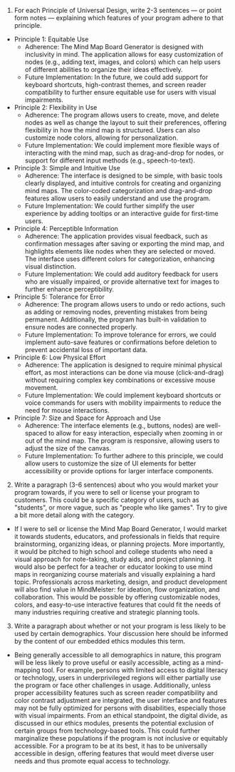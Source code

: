 1. For each Principle of Universal Design, write 2-3 sentences — or point form notes — explaining which features of your program adhere to that principle.
  * Principle 1: Equitable Use
    * Adherence: The Mind Map Board Generator is designed with inclusivity in mind. The application allows for easy customization of nodes (e.g., adding text, images, and colors) which can help users of different abilities to organize their ideas effectively.
    * Future Implementation: In the future, we could add support for keyboard shortcuts, high-contrast themes, and screen reader compatibility to further ensure equitable use for users with visual impairments.
  * Principle 2: Flexibility in Use
    * Adherence: The program allows users to create, move, and delete nodes as well as change the layout to suit their preferences, offering flexibility in how the mind map is structured. Users can also customize node colors, allowing for personalization.
    * Future Implementation: We could implement more flexible ways of interacting with the mind map, such as drag-and-drop for nodes, or support for different input methods (e.g., speech-to-text).
  * Principle 3: Simple and Intuitive Use
    * Adherence: The interface is designed to be simple, with basic tools clearly displayed, and intuitive controls for creating and organizing mind maps. The color-coded categorization and drag-and-drop features allow users to easily understand and use the program.
    * Future Implementation: We could further simplify the user experience by adding tooltips or an interactive guide for first-time users.
  * Principle 4: Perceptible Information
    * Adherence: The application provides visual feedback, such as confirmation messages after saving or exporting the mind map, and highlights elements like nodes when they are selected or moved. The interface uses different colors for categorization, enhancing visual distinction.
    * Future Implementation: We could add auditory feedback for users who are visually impaired, or provide alternative text for images to further enhance perceptibility.
  * Principle 5: Tolerance for Error
    * Adherence: The program allows users to undo or redo actions, such as adding or removing nodes, preventing mistakes from being permanent. Additionally, the program has built-in validation to ensure nodes are connected properly.
    * Future Implementation: To improve tolerance for errors, we could implement auto-save features or confirmations before deletion to prevent accidental loss of important data.
  * Principle 6: Low Physical Effort
    * Adherence: The application is designed to require minimal physical effort, as most interactions can be done via mouse (click-and-drag) without requiring complex key combinations or excessive mouse movement.
    * Future Implementation: We could implement keyboard shortcuts or voice commands for users with mobility impairments to reduce the need for mouse interactions.
  * Principle 7: Size and Space for Approach and Use
    * Adherence: The interface elements (e.g., buttons, nodes) are well-spaced to allow for easy interaction, especially when zooming in or out of the mind map. The program is responsive, allowing users to adjust the size of the canvas.
    * Future Implementation: To further adhere to this principle, we could allow users to customize the size of UI elements for better accessibility or provide options for larger interface components.

2. Write a paragraph (3-6 sentences) about who you would market your program towards, if you were to sell or license your program to customers. This could be a specific category of users, such as "students", or more vague, such as "people who like games". Try to give a bit more detail along with the category.
  * If I were to sell or license the Mind Map Board Generator, I would market it towards students, educators, and professionals in fields that require brainstorming, organizing ideas, or planning projects. More importantly, it would be pitched to high school and college students who need a visual approach for note-taking, study aids, and project planning. It would also be perfect for a teacher or educator looking to use mind maps in reorganizing course materials and visually explaining a hard topic. Professionals across marketing, design, and product development will also find value in MindMeister: for ideation, flow organization, and collaboration. This would be possible by offering customizable nodes, colors, and easy-to-use interactive features that could fit the needs of many industries requiring creative and strategic planning tools.

3. Write a paragraph about whether or not your program is less likely to be used by certain demographics. Your discussion here should be informed by the content of our embedded ethics modules this term.
  * Being generally accessible to all demographics in nature, this program will be less likely to prove useful or easily accessible, acting as a mind-mapping tool. For example, persons with limited access to digital literacy or technology, users in underprivileged regions will either partially use the program or face other challenges in usage. Additionally, unless proper accessibility features such as screen reader compatibility and color contrast adjustment are integrated, the user interface and features may not be fully optimized for persons with disabilities, especially those with visual impairments. From an ethical standpoint, the digital divide, as discussed in our ethics modules, presents the potential exclusion of certain groups from technology-based tools. This could further marginalize these populations if the program is not inclusive or equitably accessible. For a program to be at its best, it has to be universally accessible in design, offering features that would meet diverse user needs and thus promote equal access to technology.